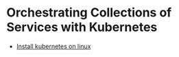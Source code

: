 # Orchestrating Collections of Services with Kubernetes

- [Install kubernetes on linux](https://kubernetes.io/docs/tasks/tools/install-kubectl-linux/)

